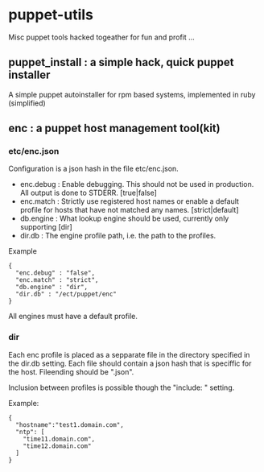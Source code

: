 # puppet-utils
Misc puppet tools hacked togeather for fun and profit ... 

## puppet_install : a simple hack, quick puppet installer
A simple puppet autoinstaller for rpm based systems, implemented in ruby (simplified)


## enc : a puppet host management tool(kit)

### etc/enc.json
Configuration is a json hash in the file etc/enc.json. 
- enc.debug : Enable debugging. This should not be used in production. All output is done to STDERR. [true|false]
- enc.match : Strictly use registered host names or enable a default profile for hosts that have not matched any names. [strict|default]
- db.engine : What lookup engine should be used, currently only supporting [dir]
- dir.db    : The engine profile path, i.e. the path to the profiles.

Example

```
{
  "enc.debug" : "false",
  "enc.match" : "strict",
  "db.engine" : "dir",
  "dir.db" : "/ect/puppet/enc"
}
```

All engines must have a default profile. 

### dir

Each enc profile is placed as a sepparate file in the directory specified in the dir.db setting.
Each file should contain a json hash that is speciffic for the host. Fileending should be ".json".

Inclusion between profiles is possible though the "include: <profile>" setting.

Example:
```
{
  "hostname":"test1.domain.com",
  "ntp": [
  	"time11.domain.com",
	"time12.domain.com"
  ]
}
```






